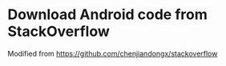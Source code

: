 #  Download Android code from StackOverflow

Modified from https://github.com/chenjiandongx/stackoverflow


